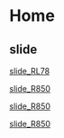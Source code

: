
Home
===

slide
---

[slide_RL78](https://released.github.io/slide_RL78/ "slide_RL78")      

[slide_R850](https://released.github.io/slide_RH850/ "slide_R850")  

[slide_R850](https://released.github.io/boot_loader_for_RL78/ "boot_loader_for_RL78") 

[slide_R850](https://released.github.io/boot_loader_app_config_for_RL78/ "boot_loader_app_config_for_RL78") 


